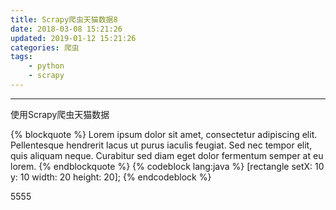 ```yaml
---
title: Scrapy爬虫天猫数据8
date: 2018-03-08 15:21:26
updated: 2019-01-12 15:21:26
categories: 爬虫
tags:
    - python
    - scrapy
---
```

---

使用Scrapy爬虫天猫数据

{% blockquote %}
Lorem ipsum dolor sit amet, consectetur adipiscing elit. Pellentesque hendrerit lacus ut purus iaculis feugiat. Sed nec tempor elit, quis aliquam neque. Curabitur sed diam eget dolor fermentum semper at eu lorem.
{% endblockquote %}
{% codeblock lang:java %}
[rectangle setX: 10 y: 10 width: 20 height: 20];
{% endcodeblock %}
<!-- more -->
5555